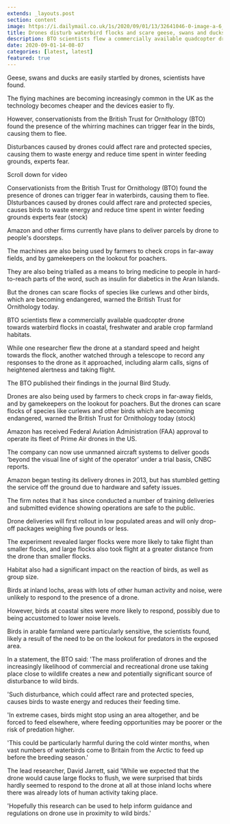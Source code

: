 ```yaml
---
extends: _layouts.post
section: content
image: https://i.dailymail.co.uk/1s/2020/09/01/13/32641046-0-image-a-6_1598963082388.jpg 
title: Drones disturb waterbird flocks and scare geese, swans and ducks away from winter feeding grounds 
description: BTO scientists flew a commercially available quadcopter drone towards waterbird flocks in coastal, freshwater and arable crop farmland habitats. 
date: 2020-09-01-14-08-07 
categories: [latest, latest] 
featured: true 
--- 
```

Geese, swans and ducks are easily startled by drones, scientists have found. 

The flying machines are becoming increasingly common in the UK as the technology becomes cheaper and the devices easier to fly. 

However, conservationists from the British Trust for Ornithology (BTO) found the presence of the whirring machines can trigger fear in the birds, causing them to flee.

Disturbances caused by drones could affect rare and protected species, causing them to waste energy and reduce time spent in winter feeding grounds, experts fear.

Scroll down for video  

Conservationists from the British Trust for Ornithology (BTO) found the presence of drones can trigger fear in waterbirds, causing them to flee. DIsturbances caused by drones could affect rare and protected species, causes birds to waste energy and reduce time spent in winter feeding grounds experts fear (stock)

Amazon and other firms currently have plans to deliver parcels by drone to people's doorsteps. 

The machines are also being used by farmers to check crops in far-away fields, and by gamekeepers on the lookout for poachers. 

They are also being trialled as a means to bring medicine to people in hard-to-reach parts of the word, such as insulin for diabetics in the Aran Islands.  

But the drones can scare flocks of species like curlews and other birds, which are becoming endangered, warned the British Trust for Ornithology today. 

BTO scientists flew a commercially available quadcopter drone towards waterbird flocks in coastal, freshwater and arable crop farmland habitats.

While one researcher flew the drone at a standard speed and height towards the flock, another watched through a telescope to record any responses to the drone as it approached, including alarm calls, signs of heightened alertness and taking flight.

The BTO published their findings in the journal Bird Study.

Drones are also being used by farmers to check crops in far-away fields, and by gamekeepers on the lookout for poachers. But the drones can scare flocks of species like curlews and other birds which are becoming endangered, warned the British Trust for Ornithology today (stock)

Amazon has received Federal Aviation Administration (FAA) approval to operate its fleet of Prime Air drones in the US.

The company can now use unmanned aircraft systems to deliver goods ‘beyond the visual line of sight of the operator’ under a trial basis, CNBC reports.

Amazon began testing its delivery drones in 2013, but has stumbled getting the service off the ground due to hardware and safety issues.

The firm notes that it has since conducted a number of training deliveries and submitted evidence showing operations are safe to the public.

Drone deliveries will first rollout in low populated areas and will only drop-off packages weighing five pounds or less.

The experiment revealed larger flocks were more likely to take flight than smaller flocks, and large flocks also took flight at a greater distance from the drone than smaller flocks. 

Habitat also had a significant impact on the reaction of birds, as well as group size. 

Birds at inland lochs, areas with lots of other human activity and noise, were unlikely to respond to the presence of a drone. 

However, birds at coastal sites were more likely to respond, possibly due to being accustomed to lower noise levels.  

Birds in arable farmland were particularly sensitive, the scientists found, likely a result of the need to be on the lookout for predators in the exposed area. 

In a statement, the BTO said: 'The mass proliferation of drones and the increasingly likelihood of commercial and recreational drone use taking place close to wildlife creates a new and potentially significant source of disturbance to wild birds.

'Such disturbance, which could affect rare and protected species, causes birds to waste energy and reduces their feeding time.

'In extreme cases, birds might stop using an area altogether, and be forced to feed elsewhere, where feeding opportunities may be poorer or the risk of predation higher.

'This could be particularly harmful during the cold winter months, when vast numbers of waterbirds come to Britain from the Arctic to feed up before the breeding season.'   

The lead researcher, David Jarrett, said 'While we expected that the drone would cause large flocks to flush, we were surprised that birds hardly seemed to respond to the drone at all at those inland lochs where there was already lots of human activity taking place.

'Hopefully this research can be used to help inform guidance and regulations on drone use in proximity to wild birds.' 

